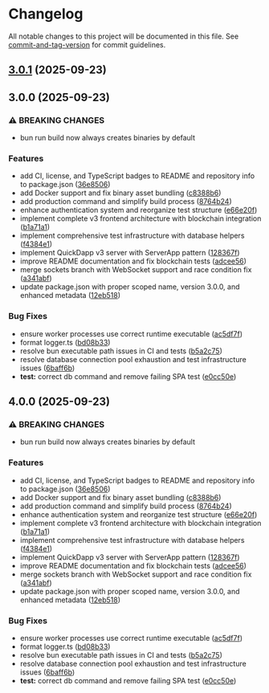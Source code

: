 # Changelog

All notable changes to this project will be documented in this file. See [commit-and-tag-version](https://github.com/absolute-version/commit-and-tag-version) for commit guidelines.

## [3.0.1](https://github.com/QuickDapp/QuickDapp/compare/v3.0.0...v3.0.1) (2025-09-23)

## 3.0.0 (2025-09-23)


### ⚠ BREAKING CHANGES

* bun run build now always creates binaries by default

### Features

* add CI, license, and TypeScript badges to README and repository info to package.json ([36e8506](https://github.com/QuickDapp/QuickDapp/commit/36e850612515ebb8d91a029e10f17ae7f8b59ec1))
* add Docker support and fix binary asset bundling ([c8388b6](https://github.com/QuickDapp/QuickDapp/commit/c8388b635daa2cd278b208722bbd0901029730c0))
* add production command and simplify build process ([8764b24](https://github.com/QuickDapp/QuickDapp/commit/8764b24f05781c6d34a515bf08059f83593381aa))
* enhance authentication system and reorganize test structure ([e66e20f](https://github.com/QuickDapp/QuickDapp/commit/e66e20f639a058db066dee4f8b0bd80c63937c5a))
* implement complete v3 frontend architecture with blockchain integration ([b1a71a1](https://github.com/QuickDapp/QuickDapp/commit/b1a71a1bc0dbfbfe20d7d3f33038c3fbac64a188))
* implement comprehensive test infrastructure with database helpers ([f4384e1](https://github.com/QuickDapp/QuickDapp/commit/f4384e165557df671c426da2888803d3a6234479))
* implement QuickDapp v3 server with ServerApp pattern ([128367f](https://github.com/QuickDapp/QuickDapp/commit/128367fbac33badfe1bb40628fea0b7a46ce3484))
* improve README documentation and fix blockchain tests ([adcee56](https://github.com/QuickDapp/QuickDapp/commit/adcee561c76e5d59ae2f730931c505a3b5ad3ab8))
* merge sockets branch with WebSocket support and race condition fix ([a341abf](https://github.com/QuickDapp/QuickDapp/commit/a341abfe5f17e435bddc9b1a53585108177ab645))
* update package.json with proper scoped name, version 3.0.0, and enhanced metadata ([12eb518](https://github.com/QuickDapp/QuickDapp/commit/12eb518cf393a749fa1866aba20edecafeb2e31e))


### Bug Fixes

* ensure worker processes use correct runtime executable ([ac5df7f](https://github.com/QuickDapp/QuickDapp/commit/ac5df7fd881234cf663f95e3cc7d89bc92020666))
* format logger.ts ([bd08b33](https://github.com/QuickDapp/QuickDapp/commit/bd08b3376cecd6dbf51f0916f2addaffb8e914ba))
* resolve bun executable path issues in CI and tests ([b5a2c75](https://github.com/QuickDapp/QuickDapp/commit/b5a2c757b9c8b3392e084d14b7ce3e12cb5bd8b0))
* resolve database connection pool exhaustion and test infrastructure issues ([6baff6b](https://github.com/QuickDapp/QuickDapp/commit/6baff6b3f70cac6b684132b7666a0ae452c5dd94))
* **test:** correct db command and remove failing SPA test ([e0cc50e](https://github.com/QuickDapp/QuickDapp/commit/e0cc50ed968b24cb8b2bcd88b455c2f48d47ca29))

## 4.0.0 (2025-09-23)


### ⚠ BREAKING CHANGES

* bun run build now always creates binaries by default

### Features

* add CI, license, and TypeScript badges to README and repository info to package.json ([36e8506](https://github.com/QuickDapp/QuickDapp/commit/36e850612515ebb8d91a029e10f17ae7f8b59ec1))
* add Docker support and fix binary asset bundling ([c8388b6](https://github.com/QuickDapp/QuickDapp/commit/c8388b635daa2cd278b208722bbd0901029730c0))
* add production command and simplify build process ([8764b24](https://github.com/QuickDapp/QuickDapp/commit/8764b24f05781c6d34a515bf08059f83593381aa))
* enhance authentication system and reorganize test structure ([e66e20f](https://github.com/QuickDapp/QuickDapp/commit/e66e20f639a058db066dee4f8b0bd80c63937c5a))
* implement complete v3 frontend architecture with blockchain integration ([b1a71a1](https://github.com/QuickDapp/QuickDapp/commit/b1a71a1bc0dbfbfe20d7d3f33038c3fbac64a188))
* implement comprehensive test infrastructure with database helpers ([f4384e1](https://github.com/QuickDapp/QuickDapp/commit/f4384e165557df671c426da2888803d3a6234479))
* implement QuickDapp v3 server with ServerApp pattern ([128367f](https://github.com/QuickDapp/QuickDapp/commit/128367fbac33badfe1bb40628fea0b7a46ce3484))
* improve README documentation and fix blockchain tests ([adcee56](https://github.com/QuickDapp/QuickDapp/commit/adcee561c76e5d59ae2f730931c505a3b5ad3ab8))
* merge sockets branch with WebSocket support and race condition fix ([a341abf](https://github.com/QuickDapp/QuickDapp/commit/a341abfe5f17e435bddc9b1a53585108177ab645))
* update package.json with proper scoped name, version 3.0.0, and enhanced metadata ([12eb518](https://github.com/QuickDapp/QuickDapp/commit/12eb518cf393a749fa1866aba20edecafeb2e31e))


### Bug Fixes

* ensure worker processes use correct runtime executable ([ac5df7f](https://github.com/QuickDapp/QuickDapp/commit/ac5df7fd881234cf663f95e3cc7d89bc92020666))
* format logger.ts ([bd08b33](https://github.com/QuickDapp/QuickDapp/commit/bd08b3376cecd6dbf51f0916f2addaffb8e914ba))
* resolve bun executable path issues in CI and tests ([b5a2c75](https://github.com/QuickDapp/QuickDapp/commit/b5a2c757b9c8b3392e084d14b7ce3e12cb5bd8b0))
* resolve database connection pool exhaustion and test infrastructure issues ([6baff6b](https://github.com/QuickDapp/QuickDapp/commit/6baff6b3f70cac6b684132b7666a0ae452c5dd94))
* **test:** correct db command and remove failing SPA test ([e0cc50e](https://github.com/QuickDapp/QuickDapp/commit/e0cc50ed968b24cb8b2bcd88b455c2f48d47ca29))
